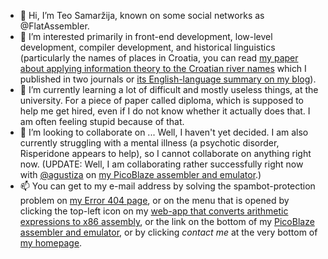 - 👋 Hi, I’m Teo Samaržija, known on some social networks as @FlatAssembler.
- 👀 I’m interested primarily in front-end development, low-level development, compiler development, and historical linguistics (particularly the names of places in Croatia, you can read [my paper about applying information theory to the Croatian river names](https://flatassembler.github.io/Karasica.doc) which I published in two journals or [its English-language summary on my blog](https://flatassembler.github.io/toponyms.html#english_summary)).
- 🌱 I’m currently learning a lot of difficult and mostly useless things, at the university.
For a piece of paper called diploma, which is supposed to help me get hired, even if I do not know whether it actually does that. I am often feeling stupid because of that.
- 💞️ I’m looking to collaborate on ... Well, I haven't yet decided. I am also currently struggling with a mental illness (a psychotic disorder, Risperidone appears to help), so I cannot collaborate on anything right now. (UPDATE: Well, I am collaborating rather successfully right now with [@agustiza](https://github.com/agustiza) on [my PicoBlaze assembler and emulator](https://github.com/FlatAssembler/PicoBlaze_Simulator_in_JS.git).)
- 📫 You can get to my e-mail address by solving the spambot-protection problem on [my Error 404 page](https://flatassembler.github.io/does_not_exist.html), or on the menu that is opened by clicking the top-left icon on my [web-app that converts arithmetic expressions to x86 assembly](https://flatassembler.github.io/compiler.html), or the link on the bottom of my [PicoBlaze assembler and emulator](https://flatassembler.github.io/PicoBlaze/PicoBlaze), or by clicking *contact me* at the very bottom of [my homepage](https://flatassembler.github.io/).

<!---
FlatAssembler/FlatAssembler is a ✨ special ✨ repository because its `README.md` (this file) appears on your GitHub profile.
You can click the Preview link to take a look at your changes.
--->
